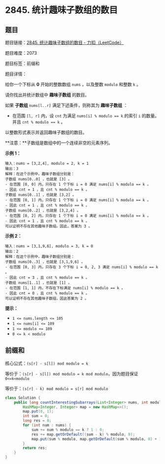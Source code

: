 # 2845. 统计趣味子数组的数目

## 题目

题目链接：[2845. 统计趣味子数组的数目 - 力扣（LeetCode）](https://leetcode.cn/problems/count-of-interesting-subarrays/description/)

题目难度：2073

题目标签：前缀和

题目详情：

给你一个下标从 **0** 开始的整数数组 `nums` ，以及整数 `modulo` 和整数 `k` 。

请你找出并统计数组中 **趣味子数组** 的数目。

如果 **子数组** `nums[l..r]` 满足下述条件，则称其为 **趣味子数组** ：

- 在范围 `[l, r]` 内，设 `cnt` 为满足 `nums[i] % modulo == k` 的索引 `i` 的数量。并且 `cnt % modulo == k` 。

以整数形式表示并返回趣味子数组的数目。

**注意：**子数组是数组中的一个连续非空的元素序列。

**示例 1：**

```
输入：nums = [3,2,4], modulo = 2, k = 1
输出：3
解释：在这个示例中，趣味子数组分别是： 
子数组 nums[0..0] ，也就是 [3] 。 
- 在范围 [0, 0] 内，只存在 1 个下标 i = 0 满足 nums[i] % modulo == k 。
- 因此 cnt = 1 ，且 cnt % modulo == k 。
子数组 nums[0..1] ，也就是 [3,2] 。
- 在范围 [0, 1] 内，只存在 1 个下标 i = 0 满足 nums[i] % modulo == k 。
- 因此 cnt = 1 ，且 cnt % modulo == k 。
子数组 nums[0..2] ，也就是 [3,2,4] 。
- 在范围 [0, 2] 内，只存在 1 个下标 i = 0 满足 nums[i] % modulo == k 。
- 因此 cnt = 1 ，且 cnt % modulo == k 。
可以证明不存在其他趣味子数组。因此，答案为 3 。
```

**示例 2：**

```
输入：nums = [3,1,9,6], modulo = 3, k = 0
输出：2
解释：在这个示例中，趣味子数组分别是： 
子数组 nums[0..3] ，也就是 [3,1,9,6] 。
- 在范围 [0, 3] 内，只存在 3 个下标 i = 0, 2, 3 满足 nums[i] % modulo == k 。
- 因此 cnt = 3 ，且 cnt % modulo == k 。
子数组 nums[1..1] ，也就是 [1] 。
- 在范围 [1, 1] 内，不存在下标满足 nums[i] % modulo == k 。
- 因此 cnt = 0 ，且 cnt % modulo == k 。
可以证明不存在其他趣味子数组，因此答案为 2 。
```

**提示：**

- `1 <= nums.length <= 105 `
- `1 <= nums[i] <= 109`
- `1 <= modulo <= 109`
- `0 <= k < modulo`



## 前缀和

核心公式：`(s[r] - s[l]) mod modulo = k`

等价于：`(s[r] - s[l]) mod modulo = k mod modulo`，因为题目保证`0<=k<modulo`

等价于：`(s[r] - k) mod modulo = s[r] mod modulo`

``` java
class Solution {
    public long countInterestingSubarrays(List<Integer> nums, int modulo, int k) {
        HashMap<Integer, Integer> map = new HashMap<>();
        map.put(0, 1);
        int sum = 0;
        long res = 0;
        for (int num : nums) {
            sum += num % modulo == k ? 1 : 0;
            res += map.getOrDefault((sum - k) % modulo, 0);
            map.put(sum % modulo, map.getOrDefault(sum % modulo, 0) + 1);
        }
        return res;
    }
}
```